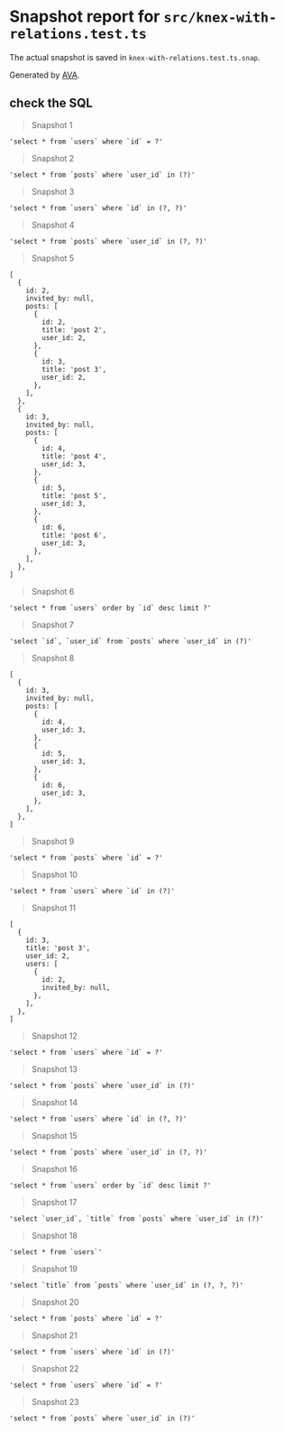 # Snapshot report for `src/knex-with-relations.test.ts`

The actual snapshot is saved in `knex-with-relations.test.ts.snap`.

Generated by [AVA](https://avajs.dev).

## check the SQL

> Snapshot 1

    'select * from `users` where `id` = ?'

> Snapshot 2

    'select * from `posts` where `user_id` in (?)'

> Snapshot 3

    'select * from `users` where `id` in (?, ?)'

> Snapshot 4

    'select * from `posts` where `user_id` in (?, ?)'

> Snapshot 5

    [
      {
        id: 2,
        invited_by: null,
        posts: [
          {
            id: 2,
            title: 'post 2',
            user_id: 2,
          },
          {
            id: 3,
            title: 'post 3',
            user_id: 2,
          },
        ],
      },
      {
        id: 3,
        invited_by: null,
        posts: [
          {
            id: 4,
            title: 'post 4',
            user_id: 3,
          },
          {
            id: 5,
            title: 'post 5',
            user_id: 3,
          },
          {
            id: 6,
            title: 'post 6',
            user_id: 3,
          },
        ],
      },
    ]

> Snapshot 6

    'select * from `users` order by `id` desc limit ?'

> Snapshot 7

    'select `id`, `user_id` from `posts` where `user_id` in (?)'

> Snapshot 8

    [
      {
        id: 3,
        invited_by: null,
        posts: [
          {
            id: 4,
            user_id: 3,
          },
          {
            id: 5,
            user_id: 3,
          },
          {
            id: 6,
            user_id: 3,
          },
        ],
      },
    ]

> Snapshot 9

    'select * from `posts` where `id` = ?'

> Snapshot 10

    'select * from `users` where `id` in (?)'

> Snapshot 11

    [
      {
        id: 3,
        title: 'post 3',
        user_id: 2,
        users: [
          {
            id: 2,
            invited_by: null,
          },
        ],
      },
    ]

> Snapshot 12

    'select * from `users` where `id` = ?'

> Snapshot 13

    'select * from `posts` where `user_id` in (?)'

> Snapshot 14

    'select * from `users` where `id` in (?, ?)'

> Snapshot 15

    'select * from `posts` where `user_id` in (?, ?)'

> Snapshot 16

    'select * from `users` order by `id` desc limit ?'

> Snapshot 17

    'select `user_id`, `title` from `posts` where `user_id` in (?)'

> Snapshot 18

    'select * from `users`'

> Snapshot 19

    'select `title` from `posts` where `user_id` in (?, ?, ?)'

> Snapshot 20

    'select * from `posts` where `id` = ?'

> Snapshot 21

    'select * from `users` where `id` in (?)'

> Snapshot 22

    'select * from `users` where `id` = ?'

> Snapshot 23

    'select * from `posts` where `user_id` in (?)'
